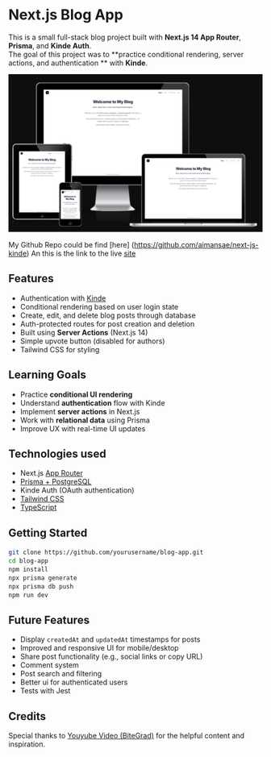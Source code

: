 # Next.js Blog App

This is a small full-stack blog project built with **Next.js 14 App Router**, **Prisma**, and **Kinde Auth**.  
The goal of this project was to **practice conditional rendering,  server actions, and authentication ** with **Kinde**.

![App Preview](./public/assets/amIResponsive.PNG)

My Github Repo could be find [here] (https://github.com/aimansae/next-js-kinde)
An this is the link to the live [site](https://next-js-kinde-bqxe.vercel.app/)

## Features

- Authentication with [Kinde](https://kinde.com)
- Conditional rendering based on user login state
- Create, edit, and delete blog posts through database
- Auth-protected routes for post creation and deletion
- Built using **Server Actions** (Next.js 14)
- Simple upvote button (disabled for authors)
- Tailwind CSS for styling

## Learning Goals

- Practice **conditional UI rendering**
- Understand **authentication** flow with Kinde
- Implement **server actions** in Next.js
- Work with **relational data** using Prisma
- Improve UX with real-time UI updates


## Technologies used

- Next.js [App Router](https://nextjs.org/docs/app)
- [Prisma + PostgreSQL](https://www.prisma.io/nextjs) 
- Kinde Auth (OAuth authentication)
- [Tailwind CSS](https://tailwindcss.com/docs/installation/framework-guides/nextjs)
- [TypeScript](https://nextjs.org/docs/pages/api-reference/config/typescript)


## Getting Started

```bash
git clone https://github.com/yourusername/blog-app.git
cd blog-app
npm install
npx prisma generate
npx prisma db push
npm run dev
```
## Future Features

- Display `createdAt` and `updatedAt` timestamps for posts
- Improved and responsive UI for mobile/desktop
- Share post functionality (e.g., social links or copy URL)
- Comment system
- Post search and filtering
- Better ui for authenticated users 
- Tests with Jest


## Credits

Special thanks to [Youyube Video (BiteGrad)](https://www.youtube.com/watch?v=vwSlYG7hFk0) for the helpful content and inspiration.

